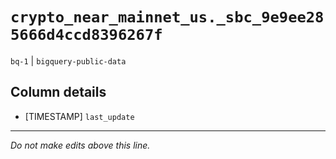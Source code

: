 # `crypto_near_mainnet_us._sbc_9e9ee285666d4ccd8396267f`
`bq-1` | `bigquery-public-data`

## Column details
* [TIMESTAMP] `last_update`

-------------------------------------------------------------------------------
*Do not make edits above this line.*
